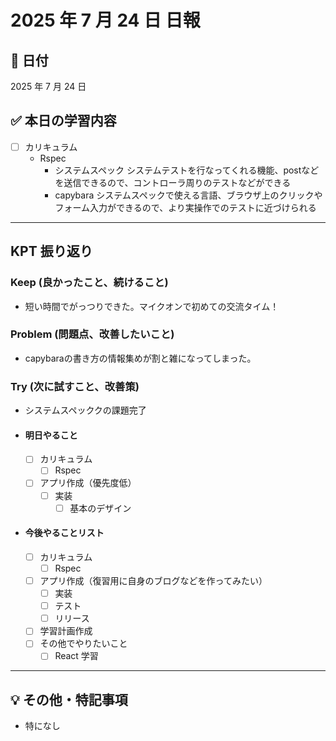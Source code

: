 # 2025 年 7 月 24 日 日報

## 📅 日付

2025 年 7 月 24 日

## ✅ 本日の学習内容

- [ ] カリキュラム
  - Rspec
    - システムスペック
      システムテストを行なってくれる機能、postなどを送信できるので、コントローラ周りのテストなどができる
    - capybara
      システムスペックで使える言語、ブラウザ上のクリックやフォーム入力ができるので、より実操作でのテストに近づけられる

---

## KPT 振り返り

### Keep (良かったこと、続けること)

- 短い時間でがっつりできた。マイクオンで初めての交流タイム！

### Problem (問題点、改善したいこと)

- capybaraの書き方の情報集めが割と雑になってしまった。

### Try (次に試すこと、改善策)

- システムスペッククの課題完了

- #### 明日やること

  - [ ] カリキュラム
    - [ ] Rspec
  - [ ] アプリ作成（優先度低）
    - [ ] 実装
      - [ ] 基本のデザイン

- #### 今後やることリスト
  - [ ] カリキュラム
    - [ ] Rspec
  - [ ] アプリ作成（復習用に自身のブログなどを作ってみたい）
    - [ ] 実装
    - [ ] テスト
    - [ ] リリース
  - [ ] 学習計画作成
  - [ ] その他でやりたいこと
    - [ ] React 学習

---

## 💡 その他・特記事項

- 特になし
